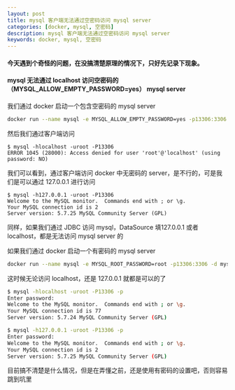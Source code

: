 ```yaml
---
layout: post  
title: mysql 客户端无法通过空密码访问 mysql server  
categories: [docker, mysql, 空密码]  
description: mysql 客户端无法通过空密码访问 mysql server  
keywords: docker, mysql, 空密码  
---
```


#### 今天遇到个奇怪的问题，在没搞清楚原理的情况下，只好先记录下现象。

#### mysql 无法通过 localhost 访问空密码的（MYSQL_ALLOW_EMPTY_PASSWORD=yes） mysql server

我们通过 docker 启动一个包含空密码的 mysql server 

```bash
docker run --name mysql -e MYSQL_ALLOW_EMPTY_PASSWORD=yes -p13306:3306 -d mysql:5.7
```
然后我们通过客户端访问

```
$ mysql -hlocalhost -uroot -P13306
ERROR 1045 (28000): Access denied for user 'root'@'localhost' (using password: NO)
```

我们可以看到，通过客户端访问 docker 中无密码的 server，是不行的，可是我们是可以通过 127.0.0.1 进行访问

```
$ mysql -h127.0.0.1 -uroot -P13306
Welcome to the MySQL monitor.  Commands end with ; or \g.
Your MySQL connection id is 2
Server version: 5.7.25 MySQL Community Server (GPL)
```

同样，如果我们通过 JDBC 访问 mysql，DataSource 填127.0.0.1 或者 localhost，都是无法访问 mysql server 的

如果我们通过 docker 启动一个有密码的 mysql server

```bash
docker run --name mysql -e MYSQL_ROOT_PASSWORD=root -p13306:3306 -d mysql:5.7
```
这时候无论访问 localhost，还是 127.0.0.1 就都是可以的了

```bash
$ mysql -hlocalhost -uroot -P13306 -p
Enter password:
Welcome to the MySQL monitor.  Commands end with ; or \g.
Your MySQL connection id is 77
Server version: 5.7.24 MySQL Community Server (GPL)
```

```bash
$ mysql -h127.0.0.1 -uroot -P13306 -p
Enter password:
Welcome to the MySQL monitor.  Commands end with ; or \g.
Your MySQL connection id is 2
Server version: 5.7.25 MySQL Community Server (GPL)
```

目前搞不清楚是什么情况，但是在弄懂之前，还是使用有密码的设置吧，否则容易跳到坑里